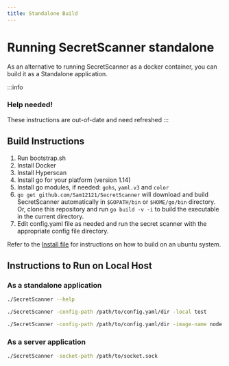 ```yaml
---
title: Standalone Build
---
```


# Running SecretScanner standalone


As an alternative to running SecretScanner as a docker container, you can build it as a Standalone application.

:::info

### Help needed!

These instructions are out-of-date and need refreshed
:::

## Build Instructions

1. Run bootstrap.sh
1. Install Docker
1. Install Hyperscan
1. Install go for your platform (version 1.14)
1. Install go modules, if needed: `gohs`, `yaml.v3` and `color`
1. `go get github.com/Sam12121/SecretScanner` will download and build SecretScanner automatically in `$GOPATH/bin` or `$HOME/go/bin` directory. Or, clone this repository and run `go build -v -i` to build the executable in the current directory.
1. Edit config.yaml file as needed and run the secret scanner with the appropriate config file directory.

Refer to the [Install file](https://github.com/Sam12121/SecretScanner/blob/master/Install.Ubuntu) for instructions on how to build on an ubuntu system.

## Instructions to Run on Local Host

### As a standalone application

```bash
./SecretScanner --help

./SecretScanner -config-path /path/to/config.yaml/dir -local test

./SecretScanner -config-path /path/to/config.yaml/dir -image-name node:8.11
```

### As a server application
```bash
./SecretScanner -socket-path /path/to/socket.sock
```

